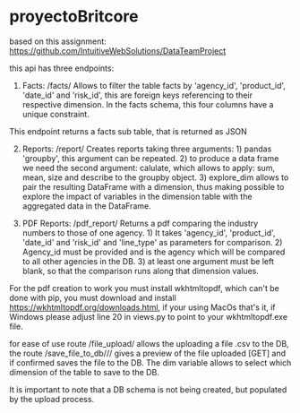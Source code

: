 # proyectoBritcore

based on this assignment: https://github.com/IntuitiveWebSolutions/DataTeamProject

this api has three endpoints:

  1) Facts: /facts/
  Allows to filter the table facts by 'agency_id', 'product_id', 'date_id' and 'risk_id',
  this are foreign keys referencing to their respective dimension. In the facts schema,
  this four columns have a unique constraint.

  This endpoint returns a facts sub table, that is returned as JSON



  2) Reports: /report/
  Creates reports taking three arguments:
    1) pandas 'groupby', this argument can be repeated.
    2) to produce a data frame we need the second argument: calulate, which allows to apply:
       sum, mean, size and describe to the groupby object.
    3) explore_dim allows to pair the resulting DataFrame with a dimension, thus making
       possible to explore the impact of variables in the dimension table with the
       aggregated data in the DataFrame.



  3) PDF Reports: /pdf_report/
  Returns a pdf comparing the industry numbers to those of one agency.
    1) It takes 'agency_id', 'product_id', 'date_id' and 'risk_id' and 'line_type'
    as parameters for comparison.
    2) Agency_id must be provided and is the agency which will be compared to all
    other agencies in the DB.
    3) at least one argument must be left blank, so that the comparison runs along
    that dimension values.

  For the pdf creation to work you must install wkhtmltopdf, which can't be done
  with pip, you must download and install https://wkhtmltopdf.org/downloads.html,
  if your using MacOs that's it, if Windows please adjust line 20 in views.py to
  point to your wkhtmltopdf.exe file.



for ease of use route /file_upload/ allows the uploading a file .csv to the DB,
the route /save_file_to_db/<filename>/<dim>/ gives a preview of the file uploaded [GET]
and if confirmed saves the file to the DB. The dim variable allows to select which dimension
of the table to save to the DB.

It is important to note that a DB schema is not being created, but populated by
the upload process.
